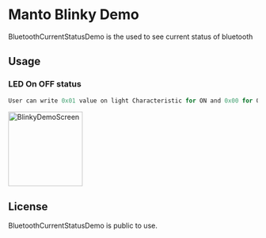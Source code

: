# Manto Blinky Demo
BluetoothCurrentStatusDemo is the used to see current status of bluetooth 

## Usage

### LED On OFF status

```swift
User can write 0x01 value on light Characteristic for ON and 0x00 for OFF
```
<img width="150" alt="BlinkyDemoScreen" src="https://github.com/user-attachments/assets/0d974459-bb74-446b-b549-bd7714275e70">

## License

BluetoothCurrentStatusDemo is public to use.
